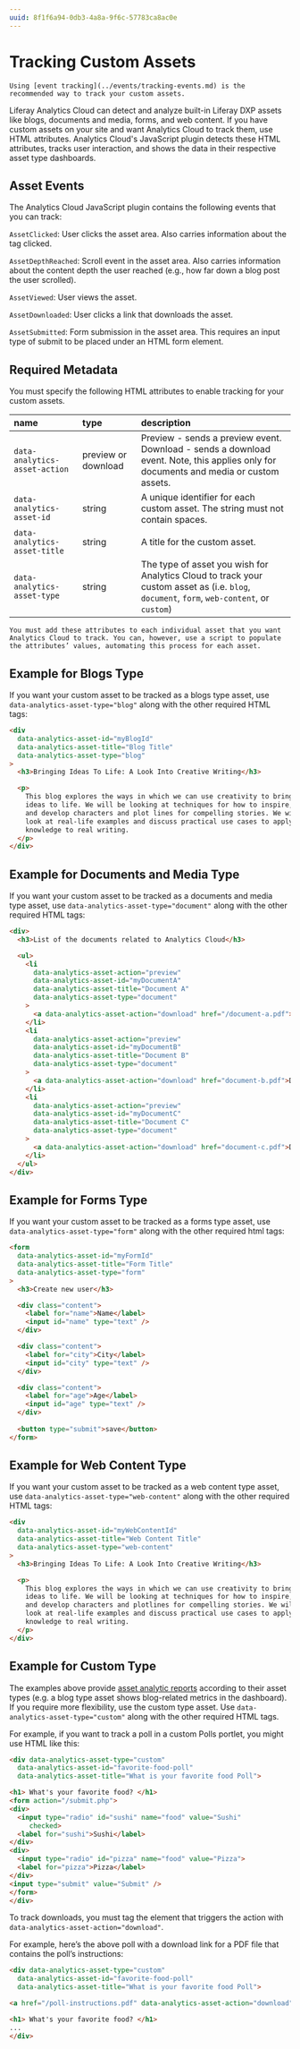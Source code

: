 ```yaml
---
uuid: 8f1f6a94-0db3-4a8a-9f6c-57783ca8ac0e
---
```

# Tracking Custom Assets

```{note}
Using [event tracking](../events/tracking-events.md) is the recommended way to track your custom assets.
```

Liferay Analytics Cloud can detect and analyze built-in Liferay DXP assets like blogs, documents and media, forms, and web content. If you have custom assets on your site and want Analytics Cloud to track them, use HTML attributes. Analytics Cloud's JavaScript plugin detects these HTML attributes, tracks user interaction, and shows the data in their respective asset type dashboards.

## Asset Events

The Analytics Cloud JavaScript plugin contains the following events that you can track:

`AssetClicked`: User clicks the asset area. Also carries information about the tag clicked.

`AssetDepthReached`: Scroll event in the asset area. Also carries information about the content depth the user reached (e.g., how far down a blog post the user scrolled).

`AssetViewed`: User views the asset.

`AssetDownloaded`: User clicks a link that downloads the asset.

`AssetSubmitted`: Form submission in the asset area. This requires an input type of submit to be placed under an HTML form element.

## Required Metadata

You must specify the following HTML attributes to enable tracking for your custom assets.

| name | type | description |
|:--- |:--- |:--- |
| `data-analytics-asset-action` | preview or download | Preview - sends a preview event. Download - sends a download event. Note, this applies only for documents and media or custom assets.|
| `data-analytics-asset-id` | string | A unique identifier for each custom asset. The string must not contain spaces. |
| `data-analytics-asset-title` | string | A title for the custom asset. |
| `data-analytics-asset-type` | string | The type of asset you wish for Analytics Cloud to track your custom asset as (i.e. `blog`, `document`, `form`, `web-content`, or `custom`) |

```{note}
You must add these attributes to each individual asset that you want Analytics Cloud to track. You can, however, use a script to populate the attributes’ values, automating this process for each asset.
```

## Example for Blogs Type

If you want your custom asset to be tracked as a blogs type asset, use `data-analytics-asset-type="blog"` along with the other required HTML tags:

```html
<div
  data-analytics-asset-id="myBlogId"
  data-analytics-asset-title="Blog Title"
  data-analytics-asset-type="blog"
>
  <h3>Bringing Ideas To Life: A Look Into Creative Writing</h3>

  <p>
    This blog explores the ways in which we can use creativity to bring our
    ideas to life. We will be looking at techniques for how to inspire, generate
    and develop characters and plot lines for compelling stories. We will also
    look at real-life examples and discuss practical use cases to apply
    knowledge to real writing.
  </p>
</div>
```

## Example for Documents and Media Type

If you want your custom asset to be tracked as a documents and media type asset, use `data-analytics-asset-type="document"` along with the other required HTML tags:

```html
<div>
  <h3>List of the documents related to Analytics Cloud</h3>

  <ul>
    <li
      data-analytics-asset-action="preview"
      data-analytics-asset-id="myDocumentA"
      data-analytics-asset-title="Document A"
      data-analytics-asset-type="document"
    >
      <a data-analytics-asset-action="download" href="/document-a.pdf">Document A</a>
    </li>
    <li
      data-analytics-asset-action="preview"
      data-analytics-asset-id="myDocumentB"
      data-analytics-asset-title="Document B"
      data-analytics-asset-type="document"
    >
      <a data-analytics-asset-action="download" href="document-b.pdf">Document B</a>
    </li>
    <li
      data-analytics-asset-action="preview"
      data-analytics-asset-id="myDocumentC"
      data-analytics-asset-title="Document C"
      data-analytics-asset-type="document"
    >
      <a data-analytics-asset-action="download" href="document-c.pdf">Document C</a>
    </li>
  </ul>
</div>
```

## Example for Forms Type

If you want your custom asset to be tracked as a forms type asset, use `data-analytics-asset-type="form"` along with the other required html tags: 

```html
<form
  data-analytics-asset-id="myFormId"
  data-analytics-asset-title="Form Title"
  data-analytics-asset-type="form"
>
  <h3>Create new user</h3>

  <div class="content">
    <label for="name">Name</label>
    <input id="name" type="text" />
  </div>

  <div class="content">
    <label for="city">City</label>
    <input id="city" type="text" />
  </div>

  <div class="content">
    <label for="age">Age</label>
    <input id="age" type="text" />
  </div>
  
  <button type="submit">save</button>
</form>
```

## Example for Web Content Type

If you want your custom asset to be tracked as a web content type asset, use `data-analytics-asset-type="web-content"` along with the other required HTML tags:

```html
<div
  data-analytics-asset-id="myWebContentId"
  data-analytics-asset-title="Web Content Title"
  data-analytics-asset-type="web-content"
>
  <h3>Bringing Ideas To Life: A Look Into Creative Writing</h3>

  <p>
    This blog explores the ways in which we can use creativity to bring our
    ideas to life. We will be looking at techniques for how to inspire, generate
    and develop characters and plotlines for compelling stories. We will also
    look at real-life examples and discuss practical use cases to apply
    knowledge to real writing.
  </p>
</div>
```

## Example for Custom Type

The examples above provide [asset analytic reports](assets.md) according to their asset types (e.g. a blog type asset shows blog-related metrics in the dashboard). If you require more flexibility, use the custom type asset. Use `data-analytics-asset-type="custom"` along with the other required HTML tags.

For example, if you want to track a poll in a custom Polls portlet, you might use HTML like this:

```html
<div data-analytics-asset-type="custom"
  data-analytics-asset-id="favorite-food-poll"
  data-analytics-asset-title="What is your favorite food Poll">

<h1> What's your favorite food? </h1>
<form action="/submit.php">
<div>
  <input type="radio" id="sushi" name="food" value="Sushi"
     checked>
  <label for="sushi">Sushi</label>
</div>
<div>
  <input type="radio" id="pizza" name="food" value="Pizza">
  <label for="pizza">Pizza</label>
</div>
<input type="submit" value="Submit" />
</form>
</div>
```

To track downloads, you must tag the element that triggers the action with `data-analytics-asset-action="download"`.

For example, here’s the above poll with a download link for a PDF file that contains the poll’s instructions:

```html
<div data-analytics-asset-type="custom"
  data-analytics-asset-id="favorite-food-poll"
  data-analytics-asset-title="What is your favorite food Poll">

<a href="/poll-instructions.pdf" data-analytics-asset-action="download">Download the Poll Instructions </a>

<h1> What's your favorite food? </h1>
...
</div>
```
